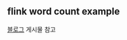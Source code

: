 ## flink word count example

[블로그](https://itkmj.blogspot.com/2020/06/apache-flink-mac-install.html) 게시물 참고
